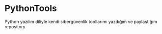 # PythonTools
Python yazılım diliyle kendi sibergüvenlik toollarımı yazdığım ve paylaştığım repository
